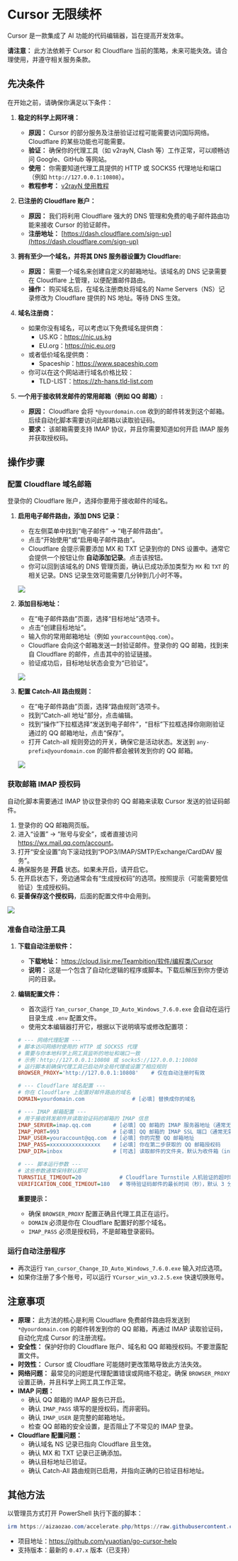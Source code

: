 # Cursor 无限续杯

Cursor 是一款集成了 AI 功能的代码编辑器，旨在提高开发效率。

**请注意：** 此方法依赖于 Cursor 和 Cloudflare 当前的策略，未来可能失效。请合理使用，并遵守相关服务条款。

## 先决条件

在开始之前，请确保你满足以下条件：

1. **稳定的科学上网环境：**
    - **原因：** Cursor 的部分服务及注册验证过程可能需要访问国际网络。Cloudflare 的某些功能也可能需要。
    - **验证：** 确保你的代理工具（如 v2rayN, Clash 等）工作正常，可以顺畅访问 Google、GitHub 等网站。
    - **使用：** 你需要知道代理工具提供的 HTTP 或 SOCKS5 代理地址和端口（例如 `http://127.0.0.1:10808`）。
    - **教程参考：** [v2rayN 使用教程](https://lisir.me/GFW/使用/00.v2rayN-使用教程)

2. **已注册的 Cloudflare 账户：**
    - **原因：** 我们将利用 Cloudflare 强大的 DNS 管理和免费的电子邮件路由功能来接收 Cursor 的验证邮件。
    - **注册地址：** [https://dash.cloudflare.com/sign-up](https://dash.cloudflare.com/sign-up)

3. **拥有至少一个域名，并将其 DNS 服务器设置为 Cloudflare:**
    - **原因：** 需要一个域名来创建自定义的邮箱地址。该域名的 DNS 记录需要在 Cloudflare 上管理，以便配置邮件路由。
    - **操作：** 购买域名后，在域名注册商处将域名的 Name Servers（NS）记录修改为 Cloudflare 提供的 NS 地址。等待 DNS 生效。

4. **域名注册商：**

    - 如果你没有域名，可以考虑以下免费域名提供商：
      - US.KG：<https://nic.us.kg>
      - EU.org：<https://nic.eu.org>
    - 或者低价域名提供商：
      - Spaceship：<https://www.spaceship.com>
    - 你可以在这个网站进行域名价格比较：
      - TLD-LIST：<https://zh-hans.tld-list.com>

5. **一个用于接收转发邮件的常用邮箱（例如 QQ 邮箱）:**
    - **原因：** Cloudflare 会将 `*@yourdomain.com` 收到的邮件转发到这个邮箱。后续自动化脚本需要访问此邮箱以读取验证码。
    - **要求：** 该邮箱需要支持 IMAP 协议，并且你需要知道如何开启 IMAP 服务并获取授权码。

## 操作步骤

### 配置 Cloudflare 域名邮箱

登录你的 Cloudflare 账户，选择你要用于接收邮件的域名。

1. **启用电子邮件路由，添加 DNS 记录：**
    - 在左侧菜单中找到“电子邮件” → “电子邮件路由”。
    - 点击“开始使用”或“启用电子邮件路由”。
    - Cloudflare 会提示需要添加 MX 和 TXT 记录到你的 DNS 设置中。通常它会提供一个按钮让你 **自动添加记录**。点击该按钮。
    - 你可以回到该域名的 DNS 管理页面，确认已成功添加类型为 `MX` 和 `TXT` 的相关记录。DNS 记录生效可能需要几分钟到几小时不等。

    ![](./assets/000.gif)

2. **添加目标地址：**
    - 在“电子邮件路由”页面，选择“目标地址”选项卡。
    - 点击“创建目标地址”。
    - 输入你的常用邮箱地址（例如 `youraccount@qq.com`）。
    - Cloudflare 会向这个邮箱发送一封验证邮件。登录你的 QQ 邮箱，找到来自 Cloudflare 的邮件，点击其中的验证链接。
    - 验证成功后，目标地址状态会变为“已验证”。

    ![](./assets/001.gif)

3. **配置 Catch-All 路由规则：**
    - 在“电子邮件路由”页面，选择“路由规则”选项卡。
    - 找到“Catch-all 地址”部分，点击编辑。
    - 找到“操作”下拉框选择“发送到电子邮件”，“目标”下拉框选择你刚刚验证通过的 QQ 邮箱地址，点击“保存”。
    - 打开 Catch-all 规则旁边的开关，确保它是活动状态。发送到 `any-prefix@yourdomain.com` 的邮件都会被转发到你的 QQ 邮箱。

    ![](./assets/002.gif)

### 获取邮箱 IMAP 授权码

自动化脚本需要通过 IMAP 协议登录你的 QQ 邮箱来读取 Cursor 发送的验证码邮件。

1. 登录你的 QQ 邮箱网页版。
2. 进入“设置” → “账号与安全”，或者直接访问 <https://wx.mail.qq.com/account>。
3. 打开“安全设置”向下滚动找到“POP3/IMAP/SMTP/Exchange/CardDAV 服务”。
4. 确保服务是 **开启** 状态。如果未开启，请开启它。
5. 在开启状态下，旁边通常会有“生成授权码”的选项。按照提示（可能需要短信验证）生成授权码。
6. **妥善保存这个授权码**，后面的配置文件中会用到。

![](./assets/003.gif)

### 准备自动注册工具

1. **下载自动注册软件：**
    - **下载地址：** <https://cloud.lisir.me/Teambition/软件/编程类/Cursor>
    - **说明：** 这是一个包含了自动化逻辑的程序或脚本。下载后解压到你方便访问的目录。

2. **编辑配置文件：**
    - 首次运行 `Yan_cursor_Change_ID_Auto_Windows_7.6.0.exe` 会自动在运行目录生成 `.env` 配置文件。
    - 使用文本编辑器打开它，根据以下说明填写或修改配置项：

    ```ini
    # --- 网络代理配置 ---
    # 脚本访问网络时使用的 HTTP 或 SOCKS5 代理
    # 需要与你本地科学上网工具监听的地址和端口一致
    # 示例：http://127.0.0.1:10808 或 socks5://127.0.0.1:10808
    # 运行脚本前确保代理工具已启动并全局代理或设置了相应规则
    BROWSER_PROXY='http://127.0.0.1:10808'    # 仅在自动注册时有效

    # --- Cloudflare 域名配置 ---
    # 你在 Cloudflare 上配置好邮件路由的域名
    DOMAIN=yourdomain.com               # [必填] 替换成你的域名

    # --- IMAP 邮箱配置 ---
    # 用于接收转发邮件并读取验证码的邮箱的 IMAP 信息
    IMAP_SERVER=imap.qq.com       # [必填] QQ 邮箱的 IMAP 服务器地址（通常无需修改）
    IMAP_PORT=993                 # [必填] QQ 邮箱的 IMAP SSL 端口（通常无需修改）
    IMAP_USER=youraccount@qq.com  # [必填] 你的完整 QQ 邮箱地址
    IMAP_PASS=xxxxxxxxxxxxxxxx    # [必填] 你在第二步获取的 QQ 邮箱授权码
    IMAP_DIR=inbox                # [可选] 读取邮件的文件夹，默认为收件箱（inbox），一般无需修改

    # --- 脚本运行参数 ---
    # 这些参数通常保持默认即可
    TURNSTILE_TIMEOUT=20            # Cloudflare Turnstile 人机验证的超时时间（秒）
    VERIFICATION_CODE_TIMEOUT=180   # 等待验证码邮件的最长时间（秒），默认 3 分钟
    ```

    **重要提示：**
    - 确保 `BROWSER_PROXY` 配置正确且代理工具正在运行。
    - `DOMAIN` 必须是你在 Cloudflare 配置好的那个域名。
    - `IMAP_PASS` 必须是授权码，不是邮箱登录密码。

### 运行自动注册程序

- 再次运行 `Yan_cursor_Change_ID_Auto_Windows_7.6.0.exe` 输入对应选项。
- 如果你注册了多个账号，可以运行 `YCursor_win_v3.2.5.exe` 快速切换账号。

## 注意事项

- **原理：** 此方法的核心是利用 Cloudflare 免费邮件路由将发送到 `*@yourdomain.com` 的邮件转发到你的 QQ 邮箱，再通过 IMAP 读取验证码，自动化完成 Cursor 的注册流程。
- **安全性：** 保护好你的 Cloudflare 账户、域名和 QQ 邮箱授权码。不要泄露配置文件。
- **时效性：** Cursor 或 Cloudflare 可能随时更改策略导致此方法失效。
- **网络问题：** 最常见的问题是代理配置错误或网络不稳定。确保 `BROWSER_PROXY` 设置正确，并且科学上网工具工作正常。
- **IMAP 问题：**
  - 确认 QQ 邮箱的 IMAP 服务已开启。
  - 确认 `IMAP_PASS` 填写的是授权码，而非密码。
  - 确认 `IMAP_USER` 是完整的邮箱地址。
  - 检查 QQ 邮箱的安全设置，是否阻止了不常见的 IMAP 登录。
- **Cloudflare 配置问题：**
  - 确认域名 NS 记录已指向 Cloudflare 且生效。
  - 确认 MX 和 TXT 记录已正确添加。
  - 确认目标地址已验证。
  - 确认 Catch-All 路由规则已启用，并指向正确的已验证目标地址。

## 其他方法

以管理员方式打开 PowerShell 执行下面的脚本：

```powershell
irm https://aizaozao.com/accelerate.php/https://raw.githubusercontent.com/yuaotian/go-cursor-help/refs/heads/master/scripts/run/cursor_win_id_modifier.ps1 | iex
```

- 项目地址：<https://github.com/yuaotian/go-cursor-help>
- 支持版本：最新的 `0.47.x` 版本（已支持）

